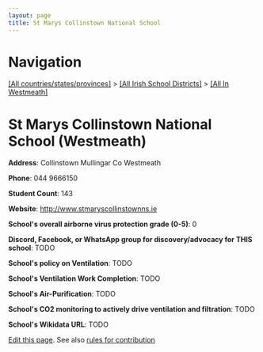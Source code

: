 ```yaml
---
layout: page
title: St Marys Collinstown National School
---
```

# Navigation

[[All countries/states/provinces]](../../..) > [[All Irish School Districts]](../..) > [[All In Westmeath]](..)

# St Marys Collinstown National School (Westmeath)

**Address**: Collinstown Mullingar Co Westmeath

**Phone**: 044 9666150

**Student Count**: 143

**Website**: <http://www.stmaryscollinstownns.ie>

**School's overall airborne virus protection grade (0-5)**: 0

**Discord, Facebook, or WhatsApp group for discovery/advocacy for THIS school**: TODO

**School's policy on Ventilation**: TODO

**School's Ventilation Work Completion**: TODO

**School's Air-Purification**: TODO

**School's CO2 monitoring to actively drive ventilation and filtration**: TODO

**School's Wikidata URL**: TODO


[Edit this page](https://github.com/ventilate-schools/Ireland/edit/main/./Westmeath/St_Marys_Collinstown_National_School.md). See also [rules for contribution](../../../contribution-rules/)